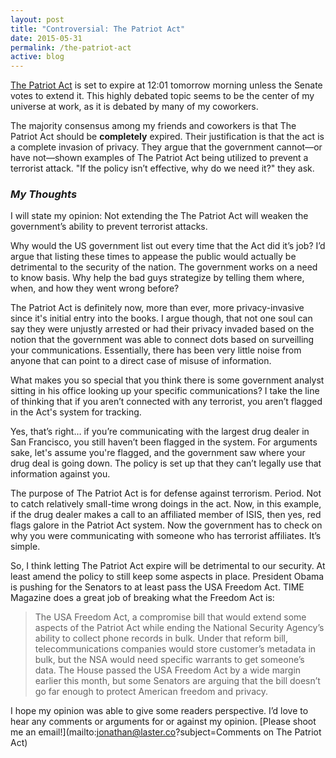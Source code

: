```yaml
---
layout: post
title: "Controversial: The Patriot Act"
date: 2015-05-31
permalink: /the-patriot-act
active: blog
---
```


[The Patriot Act](http://en.wikipedia.org/wiki/Patriot_Act) is set to expire at 12:01 tomorrow morning unless the Senate votes to extend it. This highly debated topic seems to be the center of my universe at work, as it is debated by many of my coworkers.  

The majority consensus among my friends and coworkers is that The Patriot Act should be **completely** expired. Their justification is that the act is a complete invasion of privacy. They argue that the government cannot—or have not—shown examples of The Patriot Act being utilized to prevent a terrorist attack. "If the policy isn’t effective, why do we need it?" they ask.

### *My Thoughts*
I will state my opinion: Not extending the The Patriot Act will weaken the government’s ability to prevent terrorist attacks. 

Why would the US government list out every time that the Act did it’s job? I’d argue that listing these times to appease the public would actually be detrimental to the security of the nation. The government works on a need to know basis. Why help the bad guys strategize by telling them where, when, and how they went wrong before?

The Patriot Act is definitely now, more than ever, more privacy-invasive since it's initial entry into the books. I argue though, that not one soul can say they were unjustly arrested or had their privacy invaded based on the notion that the government was able to connect dots based on surveilling your communications. Essentially, there has been very little noise from anyone that can point to a direct case of misuse of information. 

What makes you so special that you think there is some government analyst sitting in his office looking up your specific communications? I take the line of thinking that if you aren’t connected with any terrorist, you aren’t flagged in the Act's system for tracking. 

Yes, that’s right… if you’re communicating with the largest drug dealer in San Francisco, you still haven’t been flagged in the system. For arguments sake, let's assume you're flagged, and the government saw where your drug deal is going down. The policy is set up that they can’t legally use that information against you. 

The purpose of The Patriot Act is for defense against terrorism. Period. Not to catch relatively small-time wrong doings in the act. Now, in this example, if the drug dealer makes a call to an affiliated member of ISIS, then yes, red flags galore in the Patriot Act system. Now the government has to check on why you were communicating with someone who has terrorist affiliates. It’s simple. 

So, I think letting The Patriot Act expire will be detrimental to our security. At least amend the policy to still keep some aspects in place. President Obama is pushing for the Senators to at least pass the USA Freedom Act. TIME Magazine does a great job of breaking what the Freedom Act is:

> The USA Freedom Act, a compromise bill that would extend some aspects of the Patriot Act while ending the National Security Agency’s ability to collect phone records in bulk. Under that reform bill, telecommunications companies would store customer’s metadata in bulk, but the NSA would need specific warrants to get someone’s data. The House passed the USA Freedom Act by a wide margin earlier this month, but some Senators are arguing that the bill doesn’t go far enough to protect American freedom and privacy.

I hope my opinion was able to give some readers perspective. I’d love to hear any comments or arguments for or against my opinion. [Please shoot me an email!](mailto:jonathan@laster.co?subject=Comments on The Patriot Act) 
